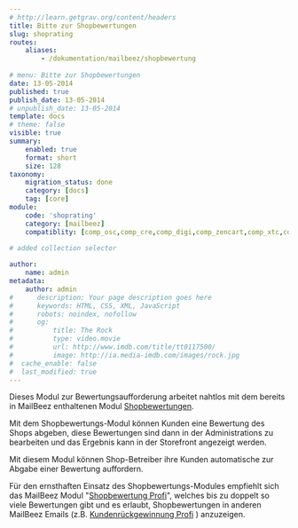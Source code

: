 ```yaml
---
# http://learn.getgrav.org/content/headers
title: Bitte zur Shopbewertungen
slug: shoprating
routes:
    aliases: 
        - /dokumentation/mailbeez/shopbewertung
    
# menu: Bitte zur Shopbewertungen
date: 13-05-2014
published: true
publish_date: 13-05-2014
# unpublish_date: 13-05-2014
template: docs
# theme: false
visible: true
summary:
    enabled: true
    format: short
    size: 128
taxonomy:
    migration_status: done
    category: [docs]
    tag: [core]
module:
    code: 'shoprating'
    category: [mailbeez]
    compatiblity: [comp_osc,comp_cre,comp_digi,comp_zencart,comp_xtc,comp_xtcm2,comp_gambio]
   
# added collection selector

author:
    name: admin
metadata:
    author: admin
#      description: Your page description goes here
#      keywords: HTML, CSS, XML, JavaScript
#      robots: noindex, nofollow
#      og:
#          title: The Rock
#          type: video.movie
#          url: http://www.imdb.com/title/tt0117500/
#          image: http://ia.media-imdb.com/images/rock.jpg
#  cache_enable: false
#  last_modified: true
---
```


Dieses Modul zur Bewertungsaufforderung arbeitet nahtlos mit dem bereits in MailBeez enthaltenen Modul [Shopbewertungen](/dokumentation/configbeez/config_shopvoting/).

Mit dem Shopbewertungs-Modul können Kunden eine Bewertung des Shops abgeben, diese Bewertungen sind dann in der Administrations zu bearbeiten und das Ergebnis kann in der Storefront angezeigt werden.

Mit diesem Modul können Shop-Betreiber ihre Kunden automatische zur Abgabe einer Bewertung auffordern.

Für den ernsthaften Einsatz des Shopbewertungs-Modules empfiehlt sich das MailBeez Modul "[Shopbewertung Profi](/dokumentation/mailbeez/shoprating_advanced/ "Shopbewertung Profi")", welches bis zu doppelt so viele Bewertungen gibt und es erlaubt, Shopbewertungen in anderen MailBeez Emails (z.B. [Kundenrückgewinnung Profi](/dokumentation/mailbeez/winback_advanced/) ) anzuzeigen.